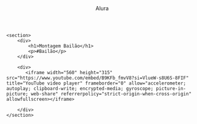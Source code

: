 <html lang="pt-BR">
<head>
    <link rel="stylesheet" href="styles.css">
    <title>Alura</title>
</head>

<body>
    <header>Alura</header>

    <section>
        <div>
            <h1>Montagem Bailão</h1>
            <p>#Bailão</p>
        </div>

        <div>
           <iframe width="560" height="315" src="https://www.youtube.com/embed/B9KFb_fmvV8?si=VlueW-s8U6S-8FIF" title="YouTube video player" frameborder="0" allow="accelerometer; autoplay; clipboard-write; encrypted-media; gyroscope; picture-in-picture; web-share" referrerpolicy="strict-origin-when-cross-origin" allowfullscreen></iframe>
        
        </div>
    </section>

</body>

